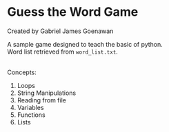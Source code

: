 # Guess the Word Game
 
Created by Gabriel James Goenawan

A sample game designed to teach the basic of python. <br>
Word list retrieved from `word_list.txt`.<br><br>

Concepts:
  1. Loops
  2. String Manipulations
  3. Reading from file
  4. Variables
  5. Functions
  6. Lists
  
